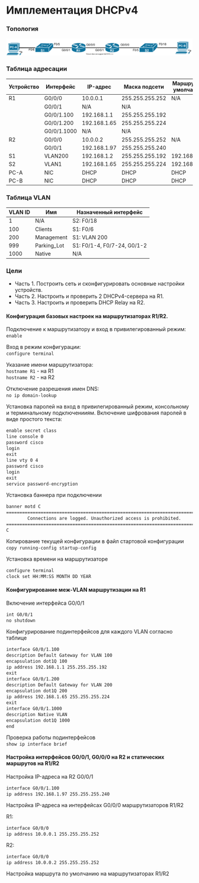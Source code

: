 # Имплементация DHCPv4

### Топология

![Topology](lab04.svg)

### Таблица адресации
| Устройство | Интерфейс    | IP-адрес      | Маска подсети    | Маршрут по умолчанию |
| ---------- | ----------- | -----------  | --------------- | -------------------- |
| R1         | G0/0/0      | 10.0.0.1     | 255.255.255.252 | N/A                  |
|            | G0/0/1      | N/A          | N/A             |                      |
|            | G0/0/1.100  | 192.168.1.1  | 255.255.255.192 |                      |
|            | G0/0/1.200  | 192.168.1.65 | 255.255.255.224 |                      |
|            | G0/0/1.1000 | N/A          | N/A             |                      |
| R2         | G0/0/0      | 10.0.0.2     | 255.255.255.252 | N/A                  |
|            | G0/0/1      | 192.168.1.97 | 255.255.255.240 |                      |
| S1         | VLAN200     | 192.168.1.2  | 255.255.255.192 | 192.168.1.1          |
| S2         | VLAN1       | 192.168.1.65 | 255.255.255.224 | 192.168.1.64         |
| PC-A       | NIC         | DHCP         | DHCP            | DHCP                 |
| PC-B       | NIC         | DHCP         | DHCP            | DHCP                 |

### Таблица VLAN


| VLAN ID | Имя        | Назначенный интерфейс         |
| ------- | ---------- | --------------------------  |
| 1       | N/A        | S2: F0/18                   |
| 100     | Clients    | S1: F0/6                    |
| 200     | Management | S1: VLAN 200                |
| 999     | Parking_Lot| S1: F0/1-4, F0/7-24, G0/1-2 |
| 1000    | Native     | N/A                         |

### Цели
* Часть 1. Построить сеть и сконфигурировать основные настройки устройств.
* Часть 2. Настроить и проверить 2 DHCPv4-сервера на R1.
* Часть 3. Настроить и проверить DHCP Relay на R2.


#### Конфигурация базовых настроек на маршрутизаторах R1/R2.

Подключение к маршрутизатору и вход в привилегированный режим:<br>
`enable`

Вход в режим конфигурации:<br>
`configure terminal`

Указание имени маршрутизатора:<br>
`hostname R1` - на R1<br>
`hostname R2` - на R2

Отключение разрешения имен DNS:<br>
`no ip domain-lookup`

Установка паролей на вход в привилегированный режим, консольному и терминальному подключенииям. Включение шифрования паролей в виде простого текста:

```
enable secret class
line console 0
password cisco
login
exit
line vty 0 4
password cisco
login
exit
service password-encryption
```

Установка баннера при подключении

```
banner motd C
===============================================================================
        Connections are logged. Unauthorized access is prohibited.           
===============================================================================
C
```

Копирование текущей конфигурации в файл стартовой конфигурации<br>
`copy running-config startup-config`

Установка времени на маршрутизаторе
```
configure terminal
clock set HH:MM:SS MONTH DD YEAR
```

#### Конфигурирование меж-VLAN маршрутизации на R1
 
Включение интерфейса G0/0/1
```
int G0/0/1
no shutdown
```

Конфигурирование подинтерфейсов для каждого VLAN согласно таблице
```
interface G0/0/1.100
description Default Gateway for VLAN 100
encapsulation dot1Q 100
ip address 192.168.1.1 255.255.255.192
exit
interface G0/0/1.200
description Default Gateway for VLAN 200
encapsulation dot1Q 200
ip address 192.168.1.65 255.255.255.224
exit
interface G0/0/1.1000
description Native VLAN
encapsulation dot1Q 1000
end
```

Проверка работы подинтерфейсов<br>
`show ip interface brief`

#### Настройка интерфейсов G0/0/1, G0/0/0 на R2 и статических маршрутов на R1/R2

Настройка IP-адреса на R2 G0/0/1

```
interface G0/0/1.100
ip address 192.168.1.97 255.255.255.240
```
Настройка IP-адреса на интерфейсах G0/0/0 маршрутизаторов R1/R2

R1:
```
interface G0/0/0
ip address 10.0.0.1 255.255.255.252
```
R2:
```
interface G0/0/0
ip address 10.0.0.2 255.255.255.252
```
 Настройка маршрута по умолчанию на маршрутизаторах R1/R2
 